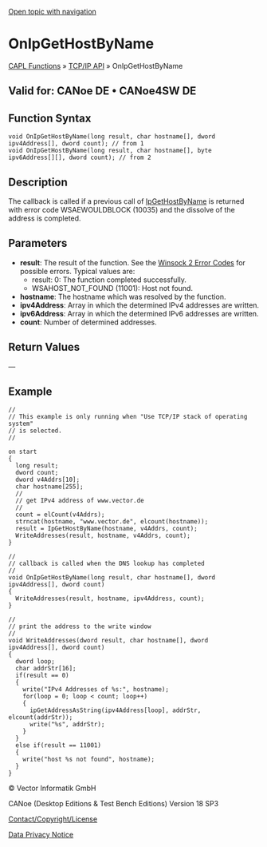 [Open topic with navigation](../../../../../CANoeDEFamily.htm#Topics/CAPLFunctions/TCPIPAPI/EventProcedures/CAPLfunctionTCPIPOnIpGetHostByName.md)

# OnIpGetHostByName

[CAPL Functions](../../CAPLfunctions.md) » [TCP/IP API](../CAPLfunctionsTCPIPOverview.md) » OnIpGetHostByName

## Valid for: CANoe DE • CANoe4SW DE

## Function Syntax

```plaintext
void OnIpGetHostByName(long result, char hostname[], dword ipv4Address[], dword count); // from 1
void OnIpGetHostByName(long result, char hostname[], byte ipv6Address[][], dword count); // from 2
```

## Description

The callback is called if a previous call of [IpGetHostByName](../Functions/CAPLfunctionIpGetHostByName.md) is returned with error code WSAEWOULDBLOCK (10035) and the dissolve of the address is completed.

## Parameters

- **result**: The result of the function. See the [Winsock 2 Error Codes](../CAPLfunctionsTCPIPWinsock2ErrorCodes.md) for possible errors. Typical values are:
  - result: 0: The function completed successfully.
  - WSAHOST_NOT_FOUND (11001): Host not found.
- **hostname**: The hostname which was resolved by the function.
- **ipv4Address**: Array in which the determined IPv4 addresses are written.
- **ipv6Address**: Array in which the determined IPv6 addresses are written.
- **count**: Number of determined addresses.

## Return Values

—

## Example

```plaintext
//
// This example is only running when "Use TCP/IP stack of operating system"
// is selected.
//

on start
{
  long result;
  dword count;
  dword v4Addrs[10];
  char hostname[255];
  //
  // get IPv4 address of www.vector.de
  //
  count = elCount(v4Addrs);
  strncat(hostname, "www.vector.de", elcount(hostname));
  result = IpGetHostByName(hostname, v4Addrs, count);
  WriteAddresses(result, hostname, v4Addrs, count);
}

//
// callback is called when the DNS lookup has completed
//
void OnIpGetHostByName(long result, char hostname[], dword ipv4Address[], dword count)
{
  WriteAddresses(result, hostname, ipv4Address, count);
}

//
// print the address to the write window
//
void WriteAddresses(dword result, char hostname[], dword ipv4Address[], dword count)
{
  dword loop;
  char addrStr[16];
  if(result == 0)
  {
    write("IPv4 Addresses of %s:", hostname);
    for(loop = 0; loop < count; loop++)
    {
      ipGetAddressAsString(ipv4Address[loop], addrStr, elcount(addrStr));
      write("%s", addrStr);
    }
  }
  else if(result == 11001)
  {
    write("host %s not found", hostname);
  }
}
```

© Vector Informatik GmbH

CANoe (Desktop Editions & Test Bench Editions) Version 18 SP3

[Contact/Copyright/License](../../../Shared/ContactCopyrightLicense.md)

[Data Privacy Notice](https://www.vector.com/int/en/company/get-info/privacy-policy/)
